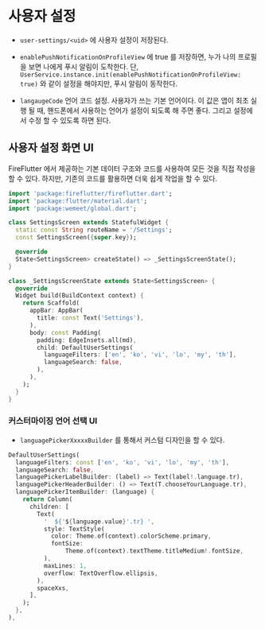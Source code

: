 # 사용자 설정

- `user-settings/<uid>` 에 사용자 설정이 저장된다.

- `enablePushNotificationOnProfileView` 에 true 를 저장하면, 누가 나의 프로필을 보면 나에게 푸시 알림이 도착한다.
  단, `UserService.instance.init(enablePushNotificationOnProfileView: true)` 와 같이 설정을 해야지만, 푸시 알림이 동작한다.


- `langaugeCode` 언어 코드 설정. 사용자가 쓰는 기본 언어이다. 이 값은 앱이 최초 실행 될 때, 핸드폰에서 사용하는 언어가 설정이 되도록 해 주면 좋다. 그리고 설정에서 수정 할 수 있도록 하면 된다.





## 사용자 설정 화면 UI

FireFlutter 에서 제공하는 기본 데이터 구조와 코드를 사용하여 모든 것을 직접 작성을 할 수 있다. 하지만, 기존의 코드를 활용하면 더욱 쉽게 작업을 할 수 있다.



```dart
import 'package:fireflutter/fireflutter.dart';
import 'package:flutter/material.dart';
import 'package:wemeet/global.dart';

class SettingsScreen extends StatefulWidget {
  static const String routeName = '/Settings';
  const SettingsScreen({super.key});

  @override
  State<SettingsScreen> createState() => _SettingsScreenState();
}

class _SettingsScreenState extends State<SettingsScreen> {
  @override
  Widget build(BuildContext context) {
    return Scaffold(
      appBar: AppBar(
        title: const Text('Settings'),
      ),
      body: const Padding(
        padding: EdgeInsets.all(md),
        child: DefaultUserSettings(
          languageFilters: ['en', 'ko', 'vi', 'lo', 'my', 'th'],
          languageSearch: false,
        ),
      ),
    );
  }
}
```


### 커스터마이징 언어 선택 UI

- `languagePickerXxxxxBuilder` 를 통해서 커스텀 디자인을 할 수 있다.


```dart
DefaultUserSettings(
  languageFilters: const ['en', 'ko', 'vi', 'lo', 'my', 'th'],
  languageSearch: false,
  languagePickerLabelBuilder: (label) => Text(label!.language.tr),
  languagePickerHeaderBuilder: () => Text(T.chooseYourLanguage.tr),
  languagePickerItemBuilder: (language) {
    return Column(
      children: [
        Text(
          '  ${'${language.value}'.tr} ',
          style: TextStyle(
            color: Theme.of(context).colorScheme.primary,
            fontSize:
                Theme.of(context).textTheme.titleMedium!.fontSize,
          ),
          maxLines: 1,
          overflow: TextOverflow.ellipsis,
        ),
        spaceXxs,
      ],
    );
  },
),
```